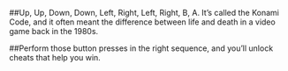 ##Up, Up, Down, Down, Left, Right, Left, Right, B, A. It’s called the Konami Code, and it often meant the difference between life and death in a video game back in the 1980s.

##Perform those button presses in the right sequence, and you’ll unlock cheats that help you win. 